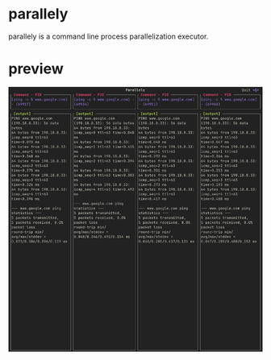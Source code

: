 # parallely

parallely is a command line process parallelization executor.

# preview

![preview](https://github.com/BppleMan/parallely/blob/main/readme/preview.png)

